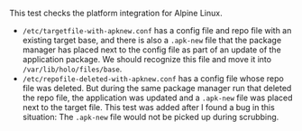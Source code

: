 This test checks the platform integration for Alpine Linux.

* `/etc/targetfile-with-apknew.conf` has a config file and repo file with an
  existing target base, and there is also a `.apk-new` file that the package manager
  has placed next to the config file as part of an update of the application
  package. We should recognize this file and move it into `/var/lib/holo/files/base`.
* `/etc/repofile-deleted-with-apknew.conf` has a config file whose repo file
  was deleted. But during the same package manager run that deleted the repo
  file, the application was updated and a `.apk-new` file was placed next to the
  target file. This test was added after I found a bug in this situation: The
  `.apk-new` file would not be picked up during scrubbing.
